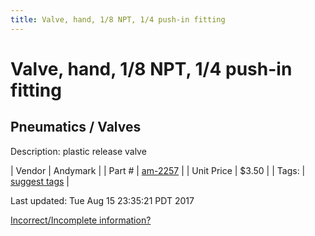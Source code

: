 ```yaml
---
title: Valve, hand, 1/8 NPT, 1/4 push-in fitting
---
```


# Valve, hand, 1/8 NPT, 1/4 push-in fitting
## Pneumatics / Valves
Description: 	plastic release valve 

| Vendor | Andymark | 
| Part # | [am-2257](http://www.andymark.com/product-p/am-2257.htm) | 
| Unit Price | $3.50 | 
| Tags: | [suggest tags](https://docs.google.com/forms/d/e/1FAIpQLSeWyY8v3RgOty-MyWmh9U0iivNYN_molChYyS-0U-o-kOAv_g/viewform) | 

Last updated: Tue Aug 15 23:35:21 PDT 2017

 [Incorrect/Incomplete information?](https://docs.google.com/forms/d/e/1FAIpQLSeWyY8v3RgOty-MyWmh9U0iivNYN_molChYyS-0U-o-kOAv_g/viewform)